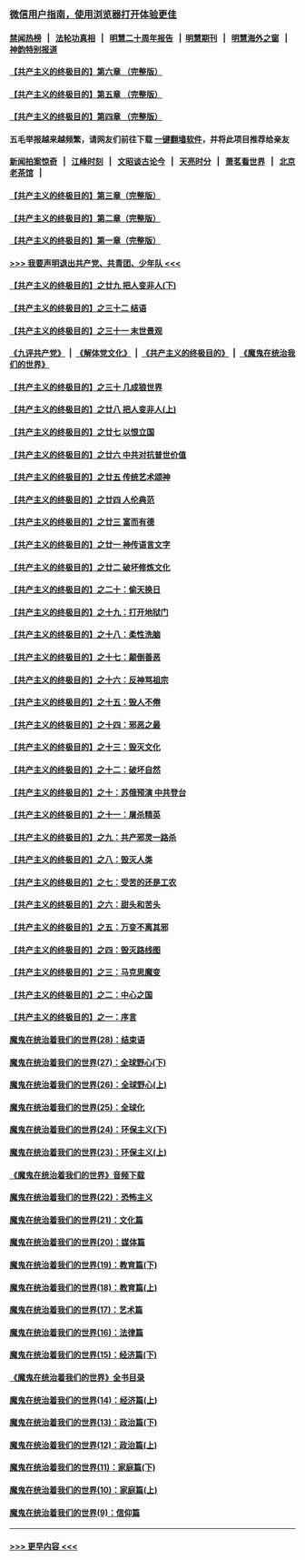### [微信用户指南，使用浏览器打开体验更佳](https://github.com/gfw-breaker/banned-news1/blob/master/indexes/wechat-guide.md?t=0)
#### [禁闻热榜](热点新闻.md?t=0)  &nbsp;&nbsp;|&nbsp;&nbsp; [法轮功真相](https://github.com/gfw-breaker/truth/blob/master/README.md?t=0) &nbsp;&nbsp;|&nbsp;&nbsp; [明慧二十周年报告](https://github.com/gfw-breaker/mh-reports/blob/master/README.md?t=0) &nbsp;&nbsp;|&nbsp;&nbsp;[明慧期刊](https://github.com/gfw-breaker/mh-qikan) &nbsp;&nbsp;|&nbsp;&nbsp; [明慧海外之窗](https://github.com/gfw-breaker/mh-news/blob/master/README.md?t=0) &nbsp;&nbsp;|&nbsp;&nbsp; [神韵特别报道](https://github.com/gfw-breaker/mh-news/blob/master/shenyun.md?t=0)
#### [【共产主义的终极目的】第六章 （完整版）](../pages/nsc422/n11428913.md?t=02040455) 
#### [【共产主义的终极目的】第五章 （完整版）](../pages/nsc422/n11428912.md?t=02040455) 
#### [【共产主义的终极目的】第四章 （完整版）](../pages/nsc422/n11428907.md?t=02040455) 
#### 五毛举报越来越频繁，请网友们前往下载 [一键翻墙软件](https://github.com/gfw-breaker/ssr-accounts)，并将此项目推荐给亲友
#### [新闻拍案惊奇](https://github.com/gfw-breaker/banned-news1/blob/master/pages/link4.md) &nbsp;&nbsp;|&nbsp;&nbsp; [江峰时刻](https://github.com/gfw-breaker/banned-news1/blob/master/pages/link4.md) &nbsp;&nbsp;|&nbsp;&nbsp; [文昭谈古论今](https://github.com/gfw-breaker/banned-news1/blob/master/pages/link4.md) &nbsp;&nbsp;|&nbsp;&nbsp; [天亮时分](https://github.com/gfw-breaker/banned-news1/blob/master/pages/link4.md) &nbsp;&nbsp;|&nbsp;&nbsp; [萧茗看世界](https://github.com/gfw-breaker/banned-news1/blob/master/pages/link4.md) &nbsp;&nbsp;|&nbsp;&nbsp; [北京老茶馆](https://github.com/gfw-breaker/banned-news1/blob/master/pages/link4.md) &nbsp;&nbsp;|&nbsp;&nbsp; 
#### [【共产主义的终极目的】第三章（完整版）](../pages/nsc422/n11428848.md?t=02040455) 
#### [【共产主义的终极目的】第二章（完整版）](../pages/nsc422/n11428831.md?t=02040455) 
#### [【共产主义的终极目的】第一章（完整版）](../pages/nsc422/n11417651.md?t=02040455) 
#### [>>> 我要声明退出共产党、共青团、少年队 <<<](https://github.com/begood0513/goodnews/blob/master/quit/letter.md) 
#### [【共产主义的终极目的】之廿九 把人变非人(下)](../pages/nsc422/n11344140.md?t=02040455) 
#### [【共产主义的终极目的】之三十二 结语](../pages/nsc422/n11360535.md?t=02040455) 
#### [【共产主义的终极目的】之三十一 末世景观](../pages/nsc422/n11351129.md?t=02040455) 
#### [《九评共产党》](https://github.com/begood0513/9ping.md/blob/master/README.md) &nbsp;|&nbsp; [《解体党文化》](../../../../jtdwh.md/blob/master/README.md)  &nbsp;|&nbsp; [《共产主义的终极目的》](../../../../gczydzjmd.md/blob/master/README.md) &nbsp;|&nbsp; [《魔鬼在统治我们的世界》](../../../../mgztzwmdsj.md/blob/master/README.md) 
#### [【共产主义的终极目的】之三十 几成狼世界](../pages/nsc422/n11348280.md?t=02040455) 
#### [【共产主义的终极目的】之廿八 把人变非人(上)](../pages/nsc422/n11340492.md?t=02040455) 
#### [【共产主义的终极目的】之廿七 以恨立国](../pages/nsc422/n11336944.md?t=02040455) 
#### [【共产主义的终极目的】之廿六 中共对抗普世价值](../pages/nsc422/n11324785.md?t=02040455) 
#### [【共产主义的终极目的】之廿五 传统艺术颂神](../pages/nsc422/n11296396.md?t=02040455) 
#### [【共产主义的终极目的】之廿四 人伦典范](../pages/nsc422/n11296397.md?t=02040455) 
#### [【共产主义的终极目的】之廿三 富而有德](../pages/nsc422/n11283598.md?t=02040455) 
#### [【共产主义的终极目的】之廿一 神传语言文字](../pages/nsc422/n11263265.md?t=02040455) 
#### [【共产主义的终极目的】之廿二 破坏修炼文化](../pages/nsc422/n11245728.md?t=02040455) 
#### [【共产主义的终极目的】之二十：偷天换日](../pages/nsc422/n11238846.md?t=02040455) 
#### [【共产主义的终极目的】之十九：打开地狱门](../pages/nsc422/n11206376.md?t=02040455) 
#### [【共产主义的终极目的】之十八：柔性洗脑](../pages/nsc422/n11199994.md?t=02040455) 
#### [【共产主义的终极目的】之十七：颠倒善恶](../pages/nsc422/n11179782.md?t=02040455) 
#### [【共产主义的终极目的】之十六：反神骂祖宗](../pages/nsc422/n11166798.md?t=02040455) 
#### [【共产主义的终极目的】之十五：毁人不倦](../pages/nsc422/n11166792.md?t=02040455) 
#### [【共产主义的终极目的】之十四：邪恶之最](../pages/nsc422/n11150249.md?t=02040455) 
#### [【共产主义的终极目的】之十三：毁灭文化](../pages/nsc422/n11135227.md?t=02040455) 
#### [【共产主义的终极目的】之十二：破坏自然](../pages/nsc422/n11135214.md?t=02040455) 
#### [【共产主义的终极目的】之十：苏俄预演 中共登台](../pages/nsc422/n11118424.md?t=02040455) 
#### [【共产主义的终极目的】之十一：屠杀精英](../pages/nsc422/n11118442.md?t=02040455) 
#### [【共产主义的终极目的】之九：共产邪灵一路杀](../pages/nsc422/n11114139.md?t=02040455) 
#### [【共产主义的终极目的】之八：毁灭人类](../pages/nsc422/n11108503.md?t=02040455) 
#### [【共产主义的终极目的】之七：受苦的还是工农](../pages/nsc422/n11101809.md?t=02040455) 
#### [【共产主义的终极目的】之六：甜头和苦头](../pages/nsc422/n11096971.md?t=02040455) 
#### [【共产主义的终极目的】之五：万变不离其邪](../pages/nsc422/n11091285.md?t=02040455) 
#### [【共产主义的终极目的】之四：毁灭路线图](../pages/nsc422/n11086284.md?t=02040455) 
#### [【共产主义的终极目的】之三：马克思魔变](../pages/nsc422/n11061941.md?t=02040455) 
#### [【共产主义的终极目的】之二：中心之国](../pages/nsc422/n11047728.md?t=02040455) 
#### [【共产主义的终极目的】之一：序言](../pages/nsc422/n11086077.md?t=02040455) 
#### [魔鬼在统治着我们的世界(28)：结束语](../pages/nsc422/n10936246.md?t=02040455) 
#### [魔鬼在统治着我们的世界(27)：全球野心(下)](../pages/nsc422/n10928319.md?t=02040455) 
#### [魔鬼在统治着我们的世界(26)：全球野心(上)](../pages/nsc422/n10900318.md?t=02040455) 
#### [魔鬼在统治着我们的世界(25)：全球化](../pages/nsc422/n10788205.md?t=02040455) 
#### [魔鬼在统治着我们的世界(24)：环保主义(下)](../pages/nsc422/n10695307.md?t=02040455) 
#### [魔鬼在统治着我们的世界(23)：环保主义(上)](../pages/nsc422/n10688613.md?t=02040455) 
#### [《魔鬼在统治着我们的世界》音频下载](../pages/nsc422/n10635553.md?t=02040455) 
#### [魔鬼在统治着我们的世界(22)：恐怖主义](../pages/nsc422/n10614727.md?t=02040455) 
#### [魔鬼在统治着我们的世界(21)：文化篇](../pages/nsc422/n10597706.md?t=02040455) 
#### [魔鬼在统治着我们的世界(20)：媒体篇](../pages/nsc422/n10586579.md?t=02040455) 
#### [魔鬼在统治着我们的世界(19)：教育篇(下)](../pages/nsc422/n10564808.md?t=02040455) 
#### [魔鬼在统治着我们的世界(18)：教育篇(上)](../pages/nsc422/n10526970.md?t=02040455) 
#### [魔鬼在统治着我们的世界(17)：艺术篇](../pages/nsc422/n10499093.md?t=02040455) 
#### [魔鬼在统治着我们的世界(16)：法律篇](../pages/nsc422/n10485969.md?t=02040455) 
#### [魔鬼在统治着我们的世界(15)：经济篇(下)](../pages/nsc422/n10469975.md?t=02040455) 
#### [《魔鬼在统治着我们的世界》全书目录](../pages/nsc422/n10464261.md?t=02040455) 
#### [魔鬼在统治着我们的世界(14)：经济篇(上)](../pages/nsc422/n10457370.md?t=02040455) 
#### [魔鬼在统治着我们的世界(13)：政治篇(下)](../pages/nsc422/n10448270.md?t=02040455) 
#### [魔鬼在统治着我们的世界(12)：政治篇(上)](../pages/nsc422/n10444576.md?t=02040455) 
#### [魔鬼在统治着我们的世界(11)：家庭篇(下)](../pages/nsc422/n10440961.md?t=02040455) 
#### [魔鬼在统治着我们的世界(10)：家庭篇(上)](../pages/nsc422/n10435448.md?t=02040455) 
#### [魔鬼在统治着我们的世界(9)：信仰篇](../pages/nsc422/n10432159.md?t=02040455) 

----
#### [ >>> 更早内容 <<< ](../indexes/nsc422-earlier.md)
